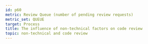 ```yaml
---
id: p60
metric: Review Queue (number of pending review requests)
metric_set: QUEUE
target: Process
title: The influence of non-technical factors on code review
topic: non-technical and code review
---
```

